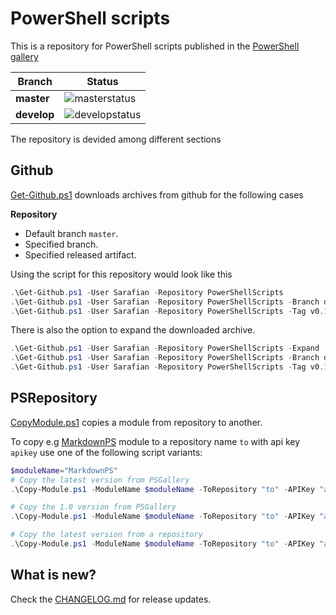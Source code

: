 # PowerShell scripts

This is a repository for PowerShell scripts published in the [PowerShell gallery](http://www.powershellgallery.com/)

| Branch | Status |
| ------ | ------ |
| **master** | ![masterstatus](https://asarafian.visualstudio.com/_apis/public/build/definitions/c74695ef-1468-4736-b58c-90980cb734e1/23/badge) |
| **develop** | ![developstatus](https://asarafian.visualstudio.com/_apis/public/build/definitions/c74695ef-1468-4736-b58c-90980cb734e1/22/badge) |

The repository is devided among different sections

## Github

[Get-Github.ps1](Source\Scripts\Github\Get-Github.ps1) downloads archives from github for the following cases

**Repository**
- Default branch `master`.
- Specified branch.
- Specified released artifact.

Using the script for this repository would look like this 

```powershell
.\Get-Github.ps1 -User Sarafian -Repository PowerShellScripts
.\Get-Github.ps1 -User Sarafian -Repository PowerShellScripts -Branch develop
.\Get-Github.ps1 -User Sarafian -Repository PowerShellScripts -Tag v0.1
```

There is also the option to expand the downloaded archive.

```powershell
.\Get-Github.ps1 -User Sarafian -Repository PowerShellScripts -Expand
.\Get-Github.ps1 -User Sarafian -Repository PowerShellScripts -Branch develop -Expand
.\Get-Github.ps1 -User Sarafian -Repository PowerShellScripts -Tag v0.1 -Expand
```

## PSRepository

[CopyModule.ps1](Source\Scripts\PSRepository\Copy-Module.ps1) copies a module from repository to another.

To copy e.g [MarkdownPS](https://www.powershellgallery.com/packages/MarkdownPS/) module to a repository name `to` with api key `apikey` use one of the following script variants:

```powershell
$moduleName="MarkdownPS"
# Copy the latest version from PSGallery
.\Copy-Module.ps1 -ModuleName $moduleName -ToRepository "to" -APIKey "apikey"

# Copy the 1.0 version from PSGallery
.\Copy-Module.ps1 -ModuleName $moduleName -ToRepository "to" -APIKey "apikey" -RequiredVersion 1.0

# Copy the latest version from a repository
.\Copy-Module.ps1 -ModuleName $moduleName -ToRepository "to" -APIKey "apikey" -FromRepository "from"
```

## What is new?

Check the [CHANGELOG.md](CHANGELOG.md) for release updates.